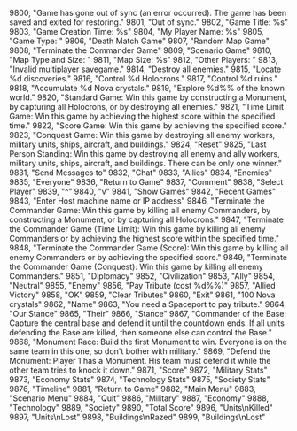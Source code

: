 ﻿9800, "Game has gone out of sync (an error occurred). The game has been saved and exited for restoring."
9801, "Out of sync."
9802, "Game Title: %s"
9803, "Game Creation Time: %s"
9804, "My Player Name: %s"
9805, "Game Type: "
9806, "Death Match Game"
9807, "Random Map Game"
9808, "Terminate the Commander Game"
9809, "Scenario Game"
9810, "Map Type and Size: "
9811, "Map Size: %s"
9812, "Other Players: "
9813, "Invalid multiplayer savegame."
9814, "Destroy all enemies."
9815, "Locate %d discoveries."
9816, "Control %d Holocrons."
9817, "Control %d ruins."
9818, "Accumulate %d Nova crystals."
9819, "Explore %d%% of the known world."
9820, "Standard Game: Win this game by constructing a Monument, by capturing all Holocrons, or by destroying all enemies."
9821, "Time Limit Game: Win this game by achieving the highest score within the specified time."
9822, "Score Game: Win this game by achieving the specified score."
9823, "Conquest Game: Win this game by destroying all enemy workers, military units, ships, aircraft, and buildings."
9824, "Reset"
9825, "Last Person Standing: Win this game by destroying all enemy and ally workers, military units, ships, aircraft, and buildings.  There can be only one winner."
9831, "Send Messages to"
9832, "Chat"
9833, "Allies"
9834, "Enemies"
9835, "Everyone"
9836, "Return to Game"
9837, "Comment"
9838, "Select Player"
9839, "^"
9840, "v"
9841, "Show Games"
9842, "Recent Games"
9843, "Enter Host machine name or IP address"
9846, "Terminate the Commander Game: Win this game by killing all enemy Commanders, by constructing a Monument, or by capturing all Holocrons."
9847, "Terminate the Commander Game (Time Limit): Win this game by killing all enemy Commanders or by achieving the highest score within the specified time."
9848, "Terminate the Commander Game (Score): Win this game by killing all enemy Commanders or by achieving the specified score."
9849, "Terminate the Commander Game (Conquest): Win this game by killing all enemy Commanders."
9851, "Diplomacy"
9852, "Civilization"
9853, "Ally"
9854, "Neutral"
9855, "Enemy"
9856, "Pay Tribute (cost %d%%)"
9857, "Allied Victory"
9858, "OK"
9859, "Clear Tributes"
9860, "Exit"
9861, "100 Nova crystals"
9862, "Name"
9863, "You need a Spaceport to pay tribute."
9864, "Our Stance"
9865, "Their"
9866, "Stance"
9867, "Commander of the Base: Capture the central base and defend it until the countdown ends. If all units defending the Base are killed, then someone else can control the Base."
9868, "Monument Race: Build the first Monument to win. Everyone is on the same team in this one, so don't bother with military."
9869, "Defend the Monument: Player 1 has a Monument. His team must defend it while the other team tries to knock it down."
9871, "Score"
9872, "Military Stats"
9873, "Economy Stats"
9874, "Technology Stats"
9875, "Society Stats"
9876, "Timeline"
9881, "Return to Game"
9882, "Main Menu"
9883, "Scenario Menu"
9884, "Quit"
9886, "Military"
9887, "Economy"
9888, "Technology"
9889, "Society"
9890, "Total Score"
9896, "Units\nKilled"
9897, "Units\nLost"
9898, "Buildings\nRazed"
9899, "Buildings\nLost"
